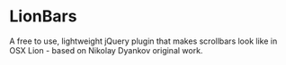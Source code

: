 LionBars
========

A free to use, lightweight jQuery plugin that makes scrollbars look like in OSX Lion - based on Nikolay Dyankov original work.